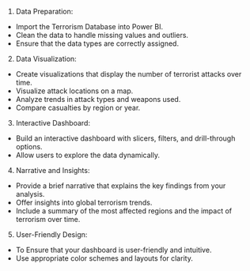 1. Data Preparation:
- Import the Terrorism Database into Power BI.
- Clean the data to handle missing values and outliers.
- Ensure that the data types are correctly assigned.
2. Data Visualization:
- Create visualizations that display the number of terrorist attacks over time.
- Visualize attack locations on a map.
- Analyze trends in attack types and weapons used.
- Compare casualties by region or year.
3. Interactive Dashboard:
- Build an interactive dashboard with slicers, filters, and drill-through options.
- Allow users to explore the data dynamically.
4. Narrative and Insights:
- Provide a brief narrative that explains the key findings from your analysis.
- Offer insights into global terrorism trends.
- Include a summary of the most affected regions and the impact of terrorism
over time.
5. User-Friendly Design:
- To Ensure that your dashboard is user-friendly and intuitive.
- Use appropriate color schemes and layouts for clarity.
